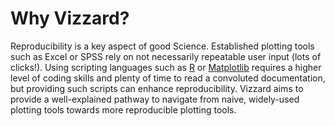 # Why Vizzard?
Reproducibility is a key aspect of good Science. Established plotting tools such as Excel or SPSS rely on not necessarily repeatable user input (lots of clicks!). Using scripting languages such as [R](https://www.rdocumentation.org/) or [Matplotlib](https://matplotlib.org/users/index.html) requires a higher level of coding skills and plenty of time to read a convoluted documentation, but providing such scripts can enhance reproducibility. Vizzard aims to provide a well-explained pathway to navigate from naive, widely-used plotting tools towards more reproducible plotting tools.

